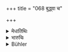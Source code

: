 +++
title = "068 बुद्ध्वा च"

+++

<details><summary>मेधातिथिः</summary>

स दूतो यात्व्यस्य राज्ञः **कृत्येषु** कार्येषु ॥ ७.६७ ॥
</details>

<details><summary>भारुचिः</summary>

स्वामिनो ऽपीडया संधिविग्रहादि प्रतिपत्तव्यं दूतेन । तथा राजधानीम् अनुज्ञातः प्रविशेत् । आटविकान्तपालैः सह संदध्यात् । युद्धोपरोधभूमिम् अवेक्षेत । दुर्गराष्ट्रप्रमाणं सारं चोपलेभेत । प्राणाबाधे ऽपि च शासनं यथोक्तं ब्रूयात् । पूजया नोत्सिक्तः स्यात् । वाक्यम् अनिष्टं सहेत । पानं वर्जयेत् । कृत्यप्क्षान् उपजपेत् । अनुरागापरागौ च यातव्यप्रकृतीनां विद्यात् । स्वबलपरिमाणं च नाचक्षीत, केनचिद् अज्ञानविक्षेपादिना व्याजेन । यच् चान्यद् अपि यातव्यारम्भसहकारि तत् सर्वं बन्धुरत्नापहरणं चारज्ञानादि चानुतिष्ठेत् ॥ ७.६८ ॥
</details>

<details><summary>Bühler</summary>

068	Having learnt exactly (from his ambassador) the designs of the foreign king, let (the king) take such measures that he does not bring evil on himself.
</details>
